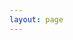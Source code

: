 ```yaml
---
layout: page
---
```

<script setup>
import {VPTeamPage,VPTeamPageTitle,VPTeamMembers} from 'vitepress/theme'

const members = [
  {
    avatar: 'https://www.github.com/ArtistOfCode.png',
    name: '码匠',
    title: '团队',
    links: [
      { icon: 'github', link: 'https://github.com/ArtistOfCode' },
      { icon: { svg: '<svg viewBox="0 0 1024 1024" xmlns="http://www.w3.org/2000/svg" width="200" height="200"><path d="M512 1024C229.222 1024 0 794.778 0 512S229.222 0 512 0s512 229.222 512 512-229.222 512-512 512zm259.149-568.883h-290.74a25.293 25.293 0 00-25.292 25.293l-.026 63.206c0 13.952 11.315 25.293 25.267 25.293h177.024c13.978 0 25.293 11.315 25.293 25.267v12.646a75.853 75.853 0 01-75.853 75.853h-240.23a25.293 25.293 0 01-25.267-25.293V417.203a75.853 75.853 0 0175.827-75.853h353.946a25.293 25.293 0 0025.267-25.292l.077-63.207a25.293 25.293 0 00-25.268-25.293H417.152a189.62 189.62 0 00-189.62 189.645V771.15c0 13.977 11.316 25.293 25.294 25.293h372.94a170.65 170.65 0 00170.65-170.65V480.384a25.293 25.293 0 00-25.293-25.267z"/></svg>' }, link: 'https://gitee.com/code_artist' },
    ]
  },
  {
    avatar: 'https://www.github.com/aijiangnan.png',
    name: '艾江南',
    title: '创始人',
    links: [
      { icon: 'github', link: 'https://github.com/aijiangnan' },
    ]
  },
]
</script>

<VPTeamPage>
  <VPTeamPageTitle>
    <template #title>CodeArtist Teams</template>
    <template #lead>码匠（Code Artist）开源工作组初始于2017年，成员如下：</template>
  </VPTeamPageTitle>
  <VPTeamMembers :members="members" />
</VPTeamPage>